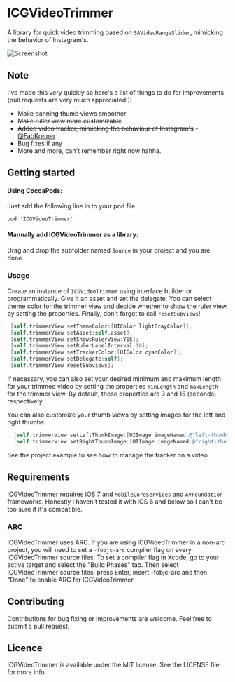 # ICGVideoTrimmer
A library for quick video trimming based on `SAVideoRangeSlider`, mimicking the behavior of Instagram's.

![Screenshot](https://raw.githubusercontent.com/itsmeichigo/ICGVideoTrimmer/master/trimmer.gif)

## Note
I've made this very quickly so here's a list of things to do for improvements (pull requests are very much appreciated!):
- ~~Make panning thumb views smoother~~
- ~~Make ruller view more customizable~~
- ~~Added video tracker, mimicking the behaviour of Instagram's~~ - [@FabKremer](https://github.com/FabKremer)
- Bug fixes if any
- More and more, can't remember right now hahha.

## Getting started

#### Using CocoaPods:
  Just add the following line in to your pod file:
  
	pod 'ICGVideoTrimmer'

#### Manually add ICGVideoTrimmer as a library:
  Drag and drop the subfolder named `Source` in your project and you are done.

### Usage
Create an instance of `ICGVideoTrimmer` using interface builder or programmatically. Give it an asset and set the delegate. You can select theme color for the trimmer view and decide whether to show the ruler view by setting the properties. Finally, don't forget to call `resetSubviews`!
 ```objective-C
  [self.trimmerView setThemeColor:[UIColor lightGrayColor]];
  [self.trimmerView setAsset:self.asset];
  [self.trimmerView setShowsRulerView:YES];
  [self.trimmerView setRulerLabelInterval:10];
  [self.trimmerView setTrackerColor:[UIColor cyanColor]];
  [self.trimmerView setDelegate:self];
  [self.trimmerView resetSubviews];
 ```
If necessary, you can also set your desired minimum and maximum length for your trimmed video by setting the properties `minLength` and `maxLength` for the trimmer view. By default, these properties are 3 and 15 (seconds) respectively.

You can also customize your thumb views by setting images for the left and right thumbs:
```objective-C
  [self.trimmerView setLeftThumbImage:[UIImage imageNamed:@"left-thumb"]];
  [self.trimmerView setRightThumbImage:[UIImage imageNamed:@"right-thumb"]];
```
See the project example to see how to manage the tracker on a video. 

## Requirements

ICGVideoTrimmer requires iOS 7 and `MobileCoreServices` and `AVFoundation` frameworks. Honestly I haven't tested it with iOS 6 and below so I can't be too sure if it's compatible.

### ARC

ICGVideoTrimmer uses ARC. If you are using ICGVideoTrimmer in a non-arc project, you
will need to set a `-fobjc-arc` compiler flag on every ICGVideoTrimmer source files. To set a
compiler flag in Xcode, go to your active target and select the "Build Phases" tab. Then select
ICGVideoTrimmer source files, press Enter, insert -fobjc-arc and then "Done" to enable ARC
for ICGVideoTrimmer.

## Contributing

Contributions for bug fixing or improvements are welcome. Feel free to submit a pull request.

## Licence

ICGVideoTrimmer is available under the MIT license. See the LICENSE file for more info.
